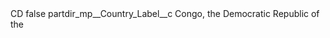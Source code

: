 <?xml version="1.0" encoding="UTF-8"?>
<CustomMetadata xmlns="http://soap.sforce.com/2006/04/metadata" xmlns:xsi="http://www.w3.org/2001/XMLSchema-instance" xmlns:xsd="http://www.w3.org/2001/XMLSchema">
    <label>CD</label>
    <protected>false</protected>
    <values>
        <field>partdir_mp__Country_Label__c</field>
        <value xsi:type="xsd:string">Congo, the Democratic Republic of the</value>
    </values>
</CustomMetadata>
